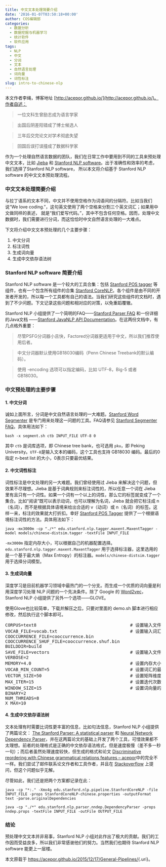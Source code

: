 ```yaml
---
title: 中文文本处理简要介绍
date: '2016-01-07T03:50:18+00:00'
author: COS编辑部
categories:
  - 数据分析
  - 数据挖掘与机器学习
  - 统计软件
  - 软件应用
tags:
  - NLP
  - 中文
  - 分词
  - 文本
  - 自然语言处理
  - 词向量
  - 词性标注
slug: intro-to-chinese-nlp
---
```


本文作者李绳，博客地址 [http://acepor.github.io/](http://acepor.github.io/)。作者自述：

> 一位文科生曾励志成为语言学家
  
> 出国后阴差阳错成了博士候选人
  
> 三年后交完论文对学术彻底失望
  
> 回国后误打误撞成了数据科学家

作为一个处理自然语言数据的团队，我们在日常工作中要用到不同的工具来预处理中文文本，比如 [Jieba](https://github.com/fxsjy/jieba) 和 [Stanford NLP software](http://nlp.stanford.edu/software/)。出于准确性和效率的考虑，我们选择了Stanford NLP software， 所以本文将介绍基于 Stanford NLP software 的中文文本预处理流程。

### 中文文本处理简要介绍

与拉丁语系的文本不同，中文并不使用空格作为词语间的分隔符。比如当我们说“We love coding.”，这句英文使用了两个空格来分割三个英文词汇；如果用中文做同样的表述， 就是“我们爱写代码。”，其中不包含任何空格。因而，处理中文数据时，我们需要进行分词，而这恰恰时中文自然语言处理的一大难点。

下文将介绍中文文本预处理的几个主要步骤：

  1. 中文分词
  2. 标注词性
  3. 生成词向量
  4. 生成中文依存语法树

### Stanford NLP software 简要介绍

Stanford NLP software 是一个较大的工具合集：包括<span class="Apple-converted-space"> </span>[Stanford POS tagger](http://127.0.0.1:21142/rmd_output/2/nlp.stanford.edu/software/tagger.shtml)<span class="Apple-converted-space"> </span>等组件，也有一个包含所有组件的合集<span class="Apple-converted-space"> </span>[Stanford CoreNLP](http://127.0.0.1:21142/rmd_output/2/stanfordnlp.github.io/CoreNLP/)。各个组件是由不同的开发者开发的，所以每一个工具都有自己的语法。当我们研究这些组件的文档时，遇到了不少问题。下文记录这些问题和相对应的对策，以免重蹈覆辙。

Stanford NLP 小组提供了一个简明的FAQ——[Stanford Parser FAQ](http://nlp.stanford.edu/software/parser-faq.shtml) 和一份详细的Java文档 ——[Stanford JavaNLP API Documentation](http://nlp.stanford.edu/nlp/javadoc/javanlp/overview-summary.html)。在这两份文档中，有几点格外重要：

> 尽管PSFG分词器小且快，Factored分词器更适用于中文，所以我们推荐使用后者。

> 中文分词器默认使用GB18030编码（Penn Chinese Treebank的默认编码）。

> 使用 -encoding 选项可以指定编码，比如 UTF-8，Big-5 或者 GB18030。

### 中文预处理的主要步骤

#### 1. 中文分词

诚如上面所言，分词是中文自然语言处理的一大难题。[Stanford Word Segmenter](http://nlp.stanford.edu/software/segmenter.shtml) 是专门用来处理这一问题的工具。FAQ请参见 [Stanford Segmenter FAQ](http://nlp.stanford.edu/software/segmenter-faq.shtml)。具体用法如下：

<pre><code class="bash">bash -x segment.sh ctb INPUT_FILE UTF-8 0</code></pre>

其中 `ctb` 是词库选项，即 Chinese tree bank，也可选用 `pku`，即 Peking University。`UTF-8`是输入文本的编码，这个工具也支持 GB18030 编码。最后的0指定 n-best list 的大小，0表示只要最优结果。

<!--more-->

#### 2. 中文词性标注

词性标注是中文处理的另一大难题。我们曾经使用过 Jieba 来解决这个问题，但效果不尽理想。Jieba 是基于词典规则来标注词性的，所以任意一个词在 Jieba 里有且只有一个词性。如果一个词有一个以上的词性，那么它的标签就变成了一个集合。比如“阅读”既可以表示动词，也可以理解为名词，Jieba 就会把它标注成 n（名词），而不是根据具体语境来给出合适的 v（动词）或 n（名词）的标签。这样一来，标注的效果就大打折扣。幸好 [Stanford POS Tagger](http://nlp.stanford.edu/software/tagger.shtml) 提供了一个根据语境标注词性的方法。具体用法如下：

<pre><code class="bash">java -mx3000m -cp "./*" edu.stanford.nlp.tagger.maxent.MaxentTagger -model models/chinese-distsim.tagger -textFile INPUT_FILE</code></pre>

`-mx3000m` 指定内存大小，可以根据自己的机器配置选择。`edu.stanford.nlp.tagger.maxent.MaxentTagger` 用于选择标注器，这里选用的是一个基于最大熵（Max Entropy）的标注器。`models/chinese-distsim.tagger` 用于选择分词模型。

#### 3. 生成词向量

深度学习是目前机器学习领域中最热门的一个分支。而生成一个优质的词向量是利用深度学习处理 NLP 问题的一个先决条件。除了 Google 的 [Word2vec](https://code.google.com/p/word2vec/)，Stanford NLP 小组提供了另外一个选项——<a>GLOVE</a>。

使用Glove也比较简单，下载并解压之后，只要对里面的 demo.sh 脚本进行相应修改，然后执行这个脚本即可。

<pre>CORPUS=text8                                    # 设置输入文件路径
VOCAB_FILE=vocab.txt                            # 设置输入词汇路径
COOCCURRENCE_FILE=cooccurrence.bin              
COOCCURRENCE_SHUF_FILE=cooccurrence.shuf.bin
BUILDDIR=build
SAVE_FILE=vectors                               # 设置输入文件路径
VERBOSE=2           
MEMORY=4.0                                      # 设置内存大小
VOCAB_MIN_COUNT=5                               # 设置词汇的最小频率
VECTOR_SIZE=50                                  # 设置矩阵维度
MAX_ITER=15                                     # 设置迭代次数
WINDOW_SIZE=15                                  # 设置词向量的窗口大小
BINARY=2
NUM_THREADS=8
X_MAX=10</pre>

#### 4. 生成中文依存语法树

文本处理有时需要比词性更丰富的信息，比如句法信息，Stanford NLP 小组提供了两篇论文： [The Stanford Parser: A statistical parser](http://nlp.stanford.edu/software/lex-parser.shtml) 和 [Neural Network Dependency Parser](http://nlp.stanford.edu/software/nndep.shtml)，并在这两篇论文的基础上开发了两个工具，可惜效果都不太理想。前者的处理格式是正确的中文依存语法格式，但是速度极慢（差不多一秒一句）；而后者虽然处理速度较快，但生成的格式和论文 [Discriminative reordering with Chinese grammatical relations features – acepor](http://www.aclweb.org/anthology/W09-2307)中的完全不一样。我们尝试了邮件联系论文作者和工具作者，并且在 [Stackoverflow](https://stackoverflow.com/questions/33294148/how-to-use-nndep-parser-in-stanford-parser-to-process-chinese-data) 上提问，但这个问题似乎无解。

尽管如此，我们还是把两个方案都记录在此：

<pre><code class="bash">java -cp "*:." -Xmx4g edu.stanford.nlp.pipeline.StanfordCoreNLP -file INPUT_FILE -props StanfordCoreNLP-chinese.properties -outputFormat text -parse.originalDependencies</code></pre>

<pre><code class="bash">java -cp "./*" edu.stanford.nlp.parser.nndep.DependencyParser -props nndep.props -textFile INPUT_FILE -outFile OUTPUT_FILE</code></pre>

### 结论

预处理中文文本并非易事，Stanford NLP 小组对此作出了极大的贡献。我们的工作因而受益良多，所以我们非常感谢他们的努力。当然我们也期待 Stanford NLP software 能更上一层楼。

本文原载于 <https://acepor.github.io/2015/12/17/General-Pipelines/>{.uri}。
